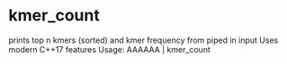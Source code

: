 # kmer_count
prints top n kmers (sorted) and kmer frequency from piped in input
Uses modern C++17 features
Usage: AAAAAA | kmer_count <number of kmers> <kmer size>
